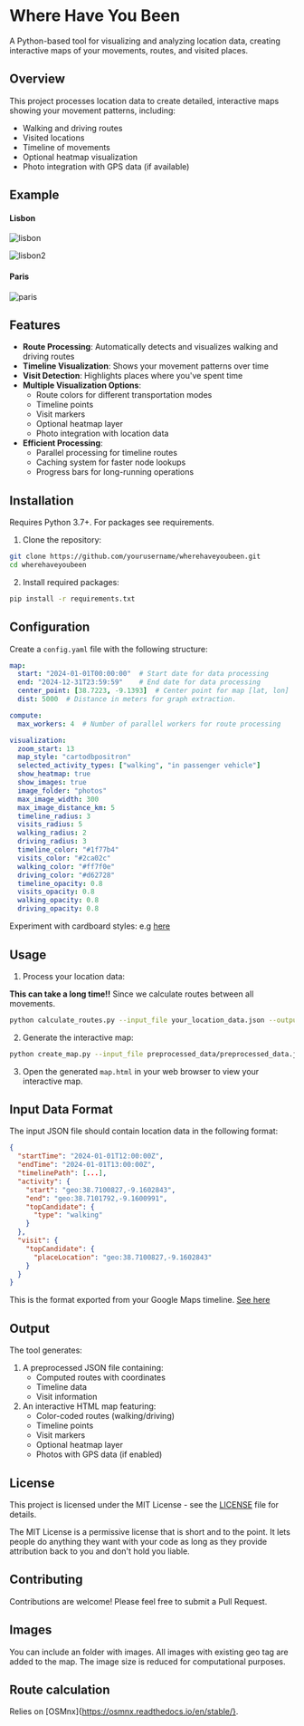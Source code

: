 # Where Have You Been

A Python-based tool for visualizing and analyzing location data, creating interactive maps of your movements, routes, and visited places.

## Overview

This project processes location data to create detailed, interactive maps showing your movement patterns, including:
- Walking and driving routes
- Visited locations
- Timeline of movements
- Optional heatmap visualization
- Photo integration with GPS data (if available)

## Example

#### Lisbon
![lisbon](https://github.com/user-attachments/assets/61acc146-f21c-40ab-ab4b-f19c76ba7dd1)

![lisbon2](https://github.com/user-attachments/assets/5d647e94-432e-4269-b6d8-378de7cbc0dc)

#### Paris

![paris](https://github.com/user-attachments/assets/701fa759-7f0f-40e7-89c6-b18882879b2e)


## Features

- **Route Processing**: Automatically detects and visualizes walking and driving routes
- **Timeline Visualization**: Shows your movement patterns over time
- **Visit Detection**: Highlights places where you've spent time
- **Multiple Visualization Options**:
  - Route colors for different transportation modes
  - Timeline points
  - Visit markers
  - Optional heatmap layer
  - Photo integration with location data
- **Efficient Processing**:
  - Parallel processing for timeline routes
  - Caching system for faster node lookups
  - Progress bars for long-running operations




## Installation

Requires Python 3.7+. For packages see requirements.

1. Clone the repository:
```bash
git clone https://github.com/yourusername/wherehaveyoubeen.git
cd wherehaveyoubeen
```

2. Install required packages:
```bash
pip install -r requirements.txt
```

## Configuration

Create a `config.yaml` file with the following structure:

```yaml
map:
  start: "2024-01-01T00:00:00"  # Start date for data processing
  end: "2024-12-31T23:59:59"    # End date for data processing
  center_point: [38.7223, -9.1393]  # Center point for map [lat, lon]
  dist: 5000  # Distance in meters for graph extraction.

compute:
  max_workers: 4  # Number of parallel workers for route processing

visualization:
  zoom_start: 13
  map_style: "cartodbpositron"
  selected_activity_types: ["walking", "in passenger vehicle"]
  show_heatmap: true
  show_images: true
  image_folder: "photos"
  max_image_width: 300
  max_image_distance_km: 5
  timeline_radius: 3
  visits_radius: 5
  walking_radius: 2
  driving_radius: 3
  timeline_color: "#1f77b4"
  visits_color: "#2ca02c"
  walking_color: "#ff7f0e"
  driving_color: "#d62728"
  timeline_opacity: 0.8
  visits_opacity: 0.8
  walking_opacity: 0.8
  driving_opacity: 0.8
```

Experiment with cardboard styles: e.g [here](https://deparkes.co.uk/2016/06/10/folium-map-tiles/)

## Usage

1. Process your location data:

**This can take a long time!!** Since we calculate routes between all movements. 
```bash
python calculate_routes.py --input_file your_location_data.json --output_file preprocessed_data.json
```

2. Generate the interactive map:
```bash
python create_map.py --input_file preprocessed_data/preprocessed_data.json --output_file outputs/map.html
```

3. Open the generated `map.html` in your web browser to view your interactive map.

## Input Data Format

The input JSON file should contain location data in the following format:

```json
{
  "startTime": "2024-01-01T12:00:00Z",
  "endTime": "2024-01-01T13:00:00Z",
  "timelinePath": [...],
  "activity": {
    "start": "geo:38.7100827,-9.1602843",
    "end": "geo:38.7101792,-9.1600991",
    "topCandidate": {
      "type": "walking"
    }
  },
  "visit": {
    "topCandidate": {
      "placeLocation": "geo:38.7100827,-9.1602843"
    }
  }
}
```

This is the format exported from your Google Maps timeline. [See here](https://support.google.com/maps/thread/280205453/how-do-i-download-my-timeline-history?hl=en) 

## Output

The tool generates:
1. A preprocessed JSON file containing:
   - Computed routes with coordinates
   - Timeline data
   - Visit information
2. An interactive HTML map featuring:
   - Color-coded routes (walking/driving)
   - Timeline points
   - Visit markers
   - Optional heatmap layer
   - Photos with GPS data (if enabled)

## License

This project is licensed under the MIT License - see the [LICENSE](LICENSE) file for details.

The MIT License is a permissive license that is short and to the point. It lets people do anything they want with your code as long as they provide attribution back to you and don't hold you liable.

## Contributing

Contributions are welcome! Please feel free to submit a Pull Request.

## Images

You can include an folder with images. All images with existing geo tag are added to the map. The image size is reduced for computational purposes. 

## Route calculation

Relies on [OSMnx]{https://osmnx.readthedocs.io/en/stable/}. 



